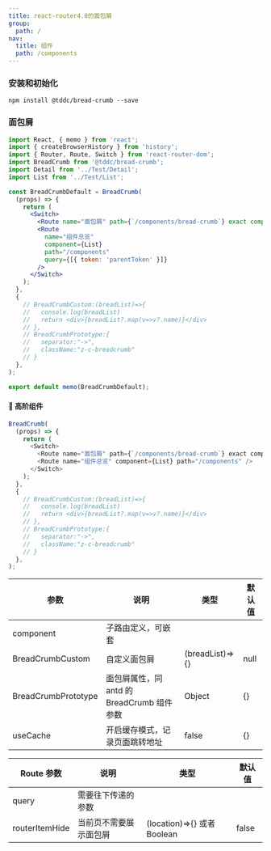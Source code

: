 ```yaml
---
title: react-router4.0的面包屑
group:
  path: /
nav:
  title: 组件
  path: /components
---
```


### 安装和初始化

```
npm install @tddc/bread-crumb --save
```

### 面包屑

```jsx
import React, { memo } from 'react';
import { createBrowserHistory } from 'history';
import { Router, Route, Switch } from 'react-router-dom';
import BreadCrumb from '@tddc/bread-crumb';
import Detail from '../Test/Detail';
import List from '../Test/List';

const BreadCrumbDefault = BreadCrumb(
  (props) => {
    return (
      <Switch>
        <Route name="面包屑" path={`/components/bread-crumb`} exact component={Detail} />
        <Route
          name="组件总览"
          component={List}
          path="/components"
          query={[{ token: 'parentToken' }]}
        />
      </Switch>
    );
  },
  {
    // BreadCrumbCustom:(breadList)=>{
    //   console.log(breadList)
    //   return <div>{breadList?.map(v=>v?.name)}</div>
    // },
    // BreadCrumbPrototype:{
    //   separator:"->",
    //   className:"z-c-breadcrumb"
    // }
  },
);

export default memo(BreadCrumbDefault);
```

#### 🚀 高阶组件

```javascript
BreadCrumb(
  (props) => {
    return (
      <Switch>
        <Route name="面包屑" path={`/components/bread-crumb`} exact component={Detail} />
        <Route name="组件总览" component={List} path="/components" />
      </Switch>
    );
  },
  {
    // BreadCrumbCustom:(breadList)=>{
    //   console.log(breadList)
    //   return <div>{breadList?.map(v=>v?.name)}</div>
    // },
    // BreadCrumbPrototype:{
    //   separator:"->",
    //   className:"z-c-breadcrumb"
    // }
  },
);
```

| 参数                | 说明                                       | 类型            | 默认值 |
| ------------------- | ------------------------------------------ | --------------- | ------ |
| component           | 子路由定义，可嵌套                         |                 |        |
| BreadCrumbCustom    | 自定义面包屑                               | (breadList)=>{} | null   |
| BreadCrumbPrototype | 面包屑属性，同 antd 的 BreadCrumb 组件参数 | Object          | {}     |
| useCache            | 开启缓存模式，记录页面跳转地址             | false           | {}     |

| Route 参数     | 说明                   | 类型                        | 默认值 |
| -------------- | ---------------------- | --------------------------- | ------ |
| query          | 需要往下传递的参数     |                             |        |
| routerItemHide | 当前页不需要展示面包屑 | (location)=>{} 或者 Boolean | false  |
